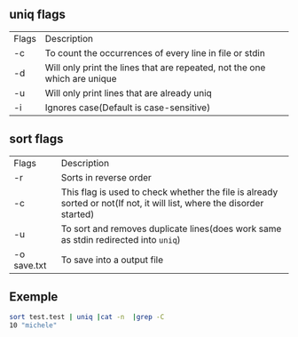 ## uniq flags
|   |   |
|---|---|
|Flags|Description|
|-c|To count the occurrences of every line in file or stdin|
|-d|Will only print the lines that are repeated, not the one which are unique|
|-u|Will only print lines that are already uniq|
|-i|Ignores case(Default is case-sensitive)|

## sort flags
|   |   |
|---|---|
|Flags|Description|
|-r|Sorts in reverse order|
|-c|This flag is used to check whether the file is already sorted or not(If not, it will list, where the disorder started)|
|-u|To sort and removes duplicate lines(does work same as stdin redirected into `uniq`)|
|-o save.txt|To save into a output file|

## Exemple 
```bash
sort test.test | uniq |cat -n  |grep -C  
10 "michele"
```
